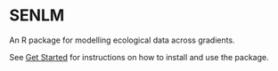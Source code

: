 # SENLM

An R package for modelling ecological data across gradients.

See [Get Started](articles/senlm.html) for instructions on how to install and use the package.
